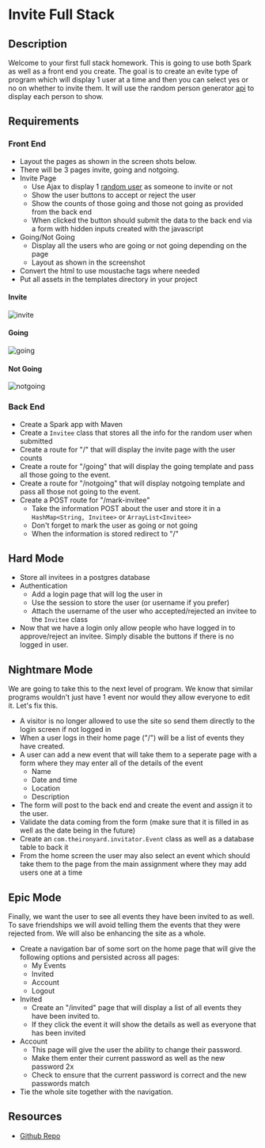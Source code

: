 # Invite Full Stack

## Description
Welcome to your first full stack homework.  This is going to use both Spark as well as a front end you create. The goal is to create an evite type of program which will display 1 user at a time and then you can select yes or no on whether to invite them.  It will use the random person generator
[api](https://randomuser.me/) to display each person to show.

## Requirements

### Front End
* Layout the pages as shown in the screen shots below.  
* There will be 3 pages invite, going and notgoing.
* Invite Page
	* Use Ajax to display 1 [random user](https://randomuser.me/) as someone to invite or not
	* Show the user buttons to accept or reject the user
	* Show the counts of those going and those not going as provided from the back end
	* When clicked the button should submit the data to the back end via a form with hidden inputs created with the javascript
* Going/Not Going
	* Display all the users who are going or not going depending on the page
	* Layout as shown in the screenshot
* Convert the html to use moustache tags where needed
* Put all assets in the templates directory in your project

#### Invite
![invite](single.png)

#### Going
![going](going.png)

#### Not Going
![notgoing](notgoing.png)

### Back End
* Create a Spark app with Maven
* Create a `Invitee` class that stores all the info for the random user when submitted
* Create a route for "/" that will display the invite page with the user counts
* Create a route for "/going" that will display the going template and pass all those going to the event.
* Create a route for "/notgoing" that will display notgoing template and pass all those not going to the event.
* Create a POST route for "/mark-invitee"
	* Take the information POST about the user and store it in a `HashMap<String, Invitee>` or `ArrayList<Invitee>`
	* Don't forget to mark the user as going or not going
	* When the information is stored redirect to "/"

## Hard Mode
* Store all invitees in a postgres database
* Authentication
	* Add a login page that will log the user in
	* Use the session to store the user (or username if you prefer)
	* Attach the username of the user who accepted/rejected an invitee to the `Invitee` class
* Now that we have a login only allow people who have logged in to approve/reject an invitee.  Simply disable the buttons if there is no logged in user.

## Nightmare Mode
We are going to take this to the next level of program.  We know that similar programs wouldn't just have 1 event nor would they allow everyone to edit it.  Let's fix this.
* A visitor is no longer allowed to use the site so send them directly to the login screen if not logged in
* When a user logs in their home page ("/") will be a list of events they have created.
* A user can add a new event that will take them to a seperate page with a form where they may enter all of the details of the event
	* Name
	* Date and time
	* Location
	* Description
* The form will post to the back end and create the event and assign it to the user.
* Validate the data coming from the form (make sure that it is filled in as well as the date being in the future)
* Create an `com.theironyard.invitator.Event` class as well as a database table to back it
* From the home screen the user may also select an event which should take them to the page from the main assignment where they may add users one at a time

## Epic Mode
Finally, we want the user to see all events they have been invited to as well.  To save friendships we will avoid telling them the events that they were rejected from.  We will also be enhancing the site as a whole.
* Create a navigation bar of some sort on the home page that will give the following options and persisted across all pages:
	* My Events
	* Invited
	* Account
	* Logout
* Invited
	* Create an "/invited" page that will display a list of all events they have been invited to.
	* If they click the event it will show the details as well as everyone that has been invited
* Account
	* This page will give the user the ability to change their password.
	* Make them enter their current password as well as the new password 2x
	* Check to ensure that the current password is correct and the new passwords match
* Tie the whole site together with the navigation.

## Resources
* [Github Repo](https://github.com/tiy-lv-java-2016-11/invite-fullstack)
